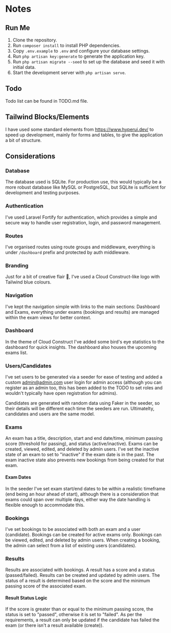 # Notes

## Run Me
1. Clone the repository.
2. Run `composer install` to install PHP dependencies.
3. Copy `.env.example` to `.env` and configure your database settings.
4. Run `php artisan key:generate` to generate the application key.
5. Run `php artisan migrate --seed` to set up the database and seed it with initial data.
6. Start the development server with `php artisan serve`.

## Todo
Todo list can be found in TODO.md file.

## Tailwind Blocks/Elements
I have used some standard elements from https://www.hyperui.dev/ to speed up development, mainly for forms and tables, to give the application a bit of structure.

## Considerations

### Database 
The database used is SQLite. For production use, this would typically be a more robust database like MySQL or PostgreSQL, but SQLite is sufficient for development and testing purposes.

### Authentication
I've used Laravel Fortify for authentication, which provides a simple and secure way to handle user registration, login, and password management.

### Routes
I've organised routes using route groups and middleware, everything is under `/dashboard` prefix and protected by auth middleware.

### Branding
Just for a bit of creative flair 💃, I've used a Cloud Construct-like logo with Tailwind blue colours.

### Navigation
I've kept the navigation simple with links to the main sections: Dashboard and Exams, everything under exams (bookings and results) are managed within the exam views for better context. 

### Dashboard
In the theme of Cloud Construct I've added some bird's eye statistics to the dashboard for quick insights. The dashboard also houses the upcoming exams list.

### Users/Candidates
I've set users to be generated via a seeder for ease of testing and added a custom admin@admin.com user login for admin access (although you can register as an admin too, this has been added to the TODO to set roles and wouldn't typically have open registration for admins).

Candidates are generated with random data using Faker in the seeder, so their details will be different each time the seeders are run. Ultimatelty, candidates and users are the same model.

### Exams
An exam has a title, description, start and end date/time, minimum passing score (threshold for passing), and status (active/inactive). Exams can be created, viewed, edited, and deleted by admin users. I've set the inactive state of an exam to set to "inactive" if the exam date is in the past. The exam inactive state also prevents new bookings from being created for that exam.

#### Exam Dates
In the seeder I've set exam start/end dates to be within a realistic timeframe (end being an hour ahead of start), although there is a consideration that exams could span over multiple days, either way the date handling is flexible enough to accommodate this.

### Bookings
I've set bookings to be associated with both an exam and a user (candidate). Bookings can be created for active exams only. Bookings can be viewed, edited, and deleted by admin users. When creating a booking, the admin can select from a list of existing users (candidates). 

### Results
Results are associated with bookings. A result has a score and a status (passed/failed). Results can be created and updated by admin users. The status of a result is determined based on the score and the minimum passing score of the associated exam. 

#### Result Status Logic
If the score is greater than or equal to the minimum passing score, the status is set to "passed", otherwise it is set to "failed". As per the requirements, a result can only be updated if the candidate has failed the exam (or there isn't a result available (create)).